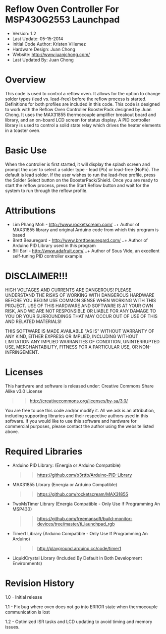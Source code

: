Reflow Oven Controller For MSP430G2553 Launchpad
========
+ Version: 1.2
+ Last Update: 05-15-2014
+ Initial Code Author: Kristen Villemez
+ Hardware Design: Juan Chong
+ Website: http://www.juanjchong.com/
+ Last Updated By: Juan Chong

Overview
========
This code is used to control a reflow oven. It allows for the option to change
solder types (lead vs. lead-free) before the reflow process is started.
Definitions for both profiles are included in this code. This code is designed to
work with the Reflow Oven Controller BoosterPack designed by Juan Chong. It uses
the MAX31855 thermocouple amplifier breakout board and library, and an on-board LCD 
screen for status display. A PID controller library is used to control a solid state
relay which drives the heater elements in a toaster oven.

Basic Use
=========
When the controller is first started, it will display the splash screen and prompt the
user to select a solder type - lead (Pb) or lead-free (NoPb). The default is lead solder.
If the user wishes to run the lead-free profile, press the Solder Select
button on the BoosterPack/Shield. Once you are ready to start the reflow process, press the
Start Reflow button and wait for the system to run through the reflow profile.

Attributions
========
+ Lim Phang Moh - http://www.rocketscream.com/
..+ Author of MAX31855 library and original Arduino code from which this program is based 
+ Brett Beauregard - http://www.brettbeauregard.com/
..+ Author of Arduino PID Library used in this program
+ Bill Earl - http://www.adafruit.com/
..+ Author of Sous Vide, an excellent self-tuning PID controller example

DISCLAIMER!!!
========
HIGH VOLTAGES AND CURRENTS ARE DANGEROUS! PLEASE UNDERSTAND THE RISKS OF WORKING 
WITH DANGEROUS HARDWARE BEFORE YOU BEGIN! USE COMMON SENSE WHEN WORKING
WITH THIS PROJECT. USE OF THIS HARDWARE AND SOFTWARE IS AT YOUR OWN RISK, AND
WE ARE NOT RESPONSIBLE OR LIABLE FOR ANY DAMAGE TO YOU OR YOUR SURROUNDINGS THAT
MAY OCCUR OUT OF USE OF THIS AND RELATED MATERIALS!

THIS SOFTWARE IS MADE AVAILABLE "AS IS" WITHOUT WARRANTY OF ANY KIND, EITHER
EXPRESS OR IMPLIED, INCLUDING WITHOUT LIMITATION ANY IMPLIED WARRANTIES OF
CONDITION, UNINTERRUPTED USE, MERCHANTABILITY, FITNESS FOR A PARTICULAR USE, OR
NON-INFRINGEMENT.

Licenses
=========
This hardware and software is released under:
Creative Commons Share Alike v3.0 License
  >>http://creativecommons.org/licenses/by-sa/3.0/
  
You are free to use this code and/or modify it. All we ask is an attribution, 
including supporting libraries and their respective authors used in this
software. If you would like to use this software and hardware for commercial
purposes, please contact the author using the website listed above.

Required Libraries
===================
- Arduino PID Library: (Energia or Arduino Compatible)
  >> https://github.com/b3rttb/Arduino-PID-Library
- MAX31855 Library (Energia or Arduino Compatible)
  >> https://github.com/rocketscream/MAX31855
- TwoMsTimer Library (Energia Compatible - Only Use If Programming An MSP430)
  >> https://github.com/freemansoft/build-monitor-devices/tree/master/ti_launchpad_rgb
- Timer1 Library (Arduino Compatible - Only Use If Programming An Arduino)
  >> http://playground.arduino.cc/code/timer1
- LiquidCrystal Library (Included By Default In Both Development Environments)

Revision History
========
1.0 - Initial release

1.1 - Fix bug where oven does not go into ERROR state when thermocouple communication is lost

1.2 - Optimized ISR tasks and LCD updating to avoid timing and memory issues.

